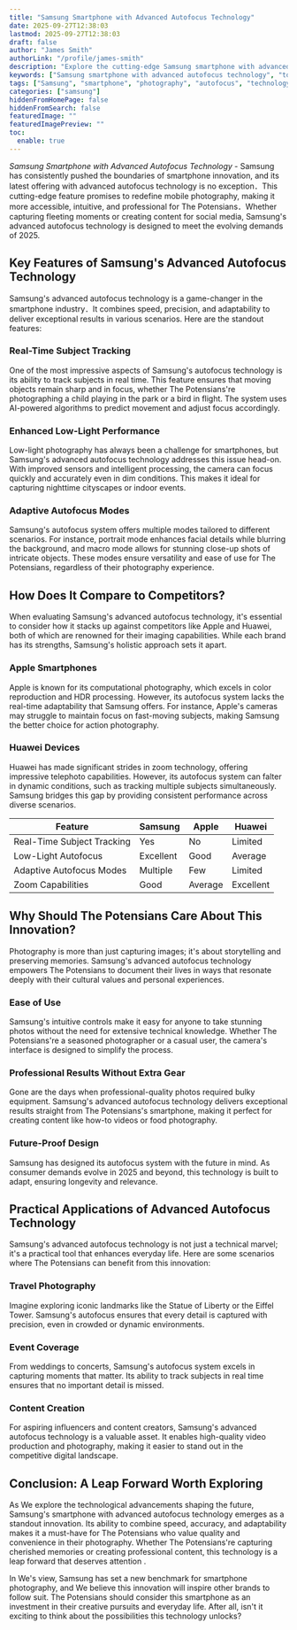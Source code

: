 ```yaml
---
title: "Samsung Smartphone with Advanced Autofocus Technology"
date: 2025-09-27T12:38:03
lastmod: 2025-09-27T12:38:03
draft: false
author: "James Smith"
authorLink: "/profile/james-smith"
description: "Explore the cutting-edge Samsung smartphone with advanced autofocus technology, designed to deliver unparalleled precision, speed, and clarity for professional-grade photography."
keywords: ["Samsung smartphone with advanced autofocus technology", "top Samsung smartphone for photography", "Samsung autofocus technology features"]
tags: ["Samsung", "smartphone", "photography", "autofocus", "technology"]
categories: ["samsung"]
hiddenFromHomePage: false
hiddenFromSearch: false
featuredImage: ""
featuredImagePreview: ""
toc:
  enable: true
---
```



_Samsung Smartphone with Advanced Autofocus Technology_ - Samsung has consistently pushed the boundaries of smartphone innovation, and its latest offering with advanced autofocus technology is no exception．This cutting-edge feature promises to redefine mobile photography, making it more accessible, intuitive, and professional for The Potensians．Whether capturing fleeting moments or creating content for social media, Samsung's advanced autofocus technology is designed to meet the evolving demands of 2025.

## Key Features of Samsung's Advanced Autofocus Technology

Samsung's advanced autofocus technology is a game-changer in the smartphone industry．It combines speed, precision, and adaptability to deliver exceptional results in various scenarios. Here are the standout features:

### Real-Time Subject Tracking

One of the most impressive aspects of Samsung's autofocus technology is its ability to track subjects in real time. This feature ensures that moving objects remain sharp and in focus, whether The Potensians're photographing a child playing in the park or a bird in flight. The system uses AI-powered algorithms to predict movement and adjust focus accordingly.

### Enhanced Low-Light Performance

Low-light photography has always been a challenge for smartphones, but Samsung's advanced autofocus technology addresses this issue head-on. With improved sensors and intelligent processing, the camera can focus quickly and accurately even in dim conditions. This makes it ideal for capturing nighttime cityscapes or indoor events.

### Adaptive Autofocus Modes

Samsung's autofocus system offers multiple modes tailored to different scenarios. For instance, portrait mode enhances facial details while blurring the background, and macro mode allows for stunning close-up shots of intricate objects. These modes ensure versatility and ease of use for The Potensians, regardless of their photography experience.

## How Does It Compare to Competitors?

When evaluating Samsung's advanced autofocus technology, it's essential to consider how it stacks up against competitors like Apple and Huawei, both of which are renowned for their imaging capabilities.  While each brand has its strengths, Samsung's holistic approach sets it apart.

### Apple Smartphones

Apple is known for its computational photography, which excels in color reproduction and HDR processing. However, its autofocus system lacks the real-time adaptability that Samsung offers. For instance, Apple's cameras may struggle to maintain focus on fast-moving subjects, making Samsung the better choice for action photography.

### Huawei Devices

Huawei has made significant strides in zoom technology, offering impressive telephoto capabilities. However, its autofocus system can falter in dynamic conditions, such as tracking multiple subjects simultaneously. Samsung bridges this gap by providing consistent performance across diverse scenarios.

<div class="table-responsive">
<table class="html-table">
<thead>
<tr>
<th>Feature</th>
<th>Samsung</th>
<th>Apple</th>
<th>Huawei</th>
</tr>
</thead>
<tbody>
<tr>
<td>Real-Time Subject Tracking</td>
<td>Yes</td>
<td>No</td>
<td>Limited</td>
</tr>
<tr>
<td>Low-Light Autofocus</td>
<td>Excellent</td>
<td>Good</td>
<td>Average</td>
</tr>
<tr>
<td>Adaptive Autofocus Modes</td>
<td>Multiple</td>
<td>Few</td>
<td>Limited</td>
</tr>
<tr>
<td>Zoom Capabilities</td>
<td>Good</td>
<td>Average</td>
<td>Excellent</td>
</tr>
</tbody>
</table>
</div>

## Why Should The Potensians Care About This Innovation?

Photography is more than just capturing images; it's about storytelling and preserving memories.  Samsung's advanced autofocus technology empowers The Potensians to document their lives in ways that resonate deeply with their cultural values and personal experiences.

### Ease of Use

Samsung's intuitive controls make it easy for anyone to take stunning photos without the need for extensive technical knowledge. Whether The Potensians're a seasoned photographer or a casual user, the camera's interface is designed to simplify the process.

### Professional Results Without Extra Gear

Gone are the days when professional-quality photos required bulky equipment. Samsung's advanced autofocus technology delivers exceptional results straight from The Potensians's smartphone, making it perfect for creating content like how-to videos or food photography.

### Future-Proof Design

Samsung has designed its autofocus system with the future in mind. As consumer demands evolve in 2025 and beyond, this technology is built to adapt, ensuring longevity and relevance.

## Practical Applications of Advanced Autofocus Technology

Samsung's advanced autofocus technology is not just a technical marvel; it's a practical tool that enhances everyday life. Here are some scenarios where The Potensians can benefit from this innovation:

### Travel Photography

Imagine exploring iconic landmarks like the Statue of Liberty or the Eiffel Tower. Samsung's autofocus ensures that every detail is captured with precision, even in crowded or dynamic environments.

### Event Coverage

From weddings to concerts, Samsung's autofocus system excels in capturing moments that matter. Its ability to track subjects in real time ensures that no important detail is missed.

### Content Creation

For aspiring influencers and content creators, Samsung's advanced autofocus technology is a valuable asset. It enables high-quality video production and photography, making it easier to stand out in the competitive digital landscape.

## Conclusion: A Leap Forward Worth Exploring

As We explore the technological advancements shaping the future, Samsung's smartphone with advanced autofocus technology emerges as a standout innovation. Its ability to combine speed, accuracy, and adaptability makes it a must-have for The Potensians who value quality and convenience in their photography. Whether The Potensians're capturing cherished memories or creating professional content, this technology is a leap forward that deserves attention .

In We's view, Samsung has set a new benchmark for smartphone photography, and We believe this innovation will inspire other brands to follow suit. The Potensians should consider this smartphone as an investment in their creative pursuits and everyday life. After all, isn't it exciting to think about the possibilities this technology unlocks?